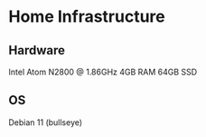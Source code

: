 # Home Infrastructure

## Hardware

Intel Atom N2800 @ 1.86GHz
4GB RAM
64GB SSD

## OS

Debian 11 (bullseye)
